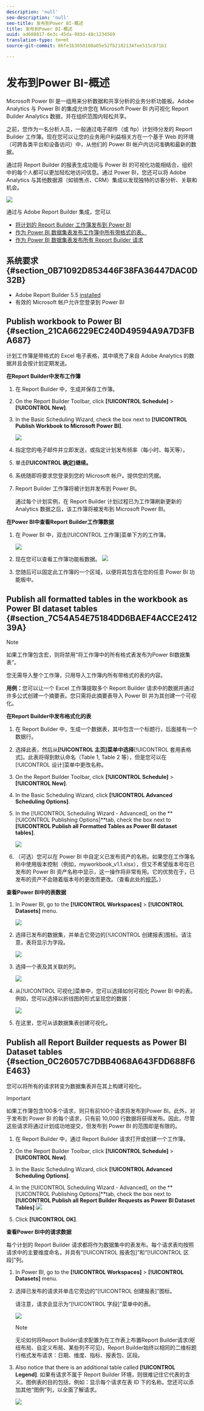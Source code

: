 ```yaml
---
description: 'null'
seo-description: 'null'
seo-title: 发布到Power BI-概述
title: 发布到Power BI-概述
uuid: ad688817-6e3c-45da-983d-48c1234569
translation-type: tm+mt
source-git-commit: 86fe1b3650100a05e52fb2102134fee515c871b1

---
```



# 发布到Power BI-概述

Microsoft Power BI 是一组用来分析数据和共享分析的业务分析功能板。Adobe Analytics 与 Power BI 的集成允许您在 Microsoft Power BI 内可视化 Report Builder Analytics 数据，并在组织范围内轻松共享。

之前，您作为一名分析人员，一般通过电子邮件（或 ftp）计划待分发的 Report Builder 工作簿。现在您可以让您的业务用户利益相关方在一个基于 Web 的环境（可跨各类平台和设备访问）中，从他们的 Power BI 帐户内访问准确和最新的数据。

通过将 Report Builder 的报表生成功能与 Power BI 的可视化功能相结合，组织中的每个人都可以更加轻松地访问信息。通过 Power BI，您还可以将 Adobe Analytics 与其他数据源（如销售点、CRM）集成以发现独特的访客分析、关联和机会。

![](assets/aaplusbi.png)

通过与 Adobe Report Builder 集成，您可以

* [将计划的 Report Builder 工作簿发布到 Power BI](../../../analyze/report-builder/whats-new-arb.md#section_21CA66229EC240D49594A9A7D3FBA687)
* [作为 Power BI 数据集表发布工作簿中所有带格式的表。](../../../analyze/report-builder/whats-new-arb.md#section_7C54A54E75184DD6BAEF4ACCE241239A)
* [作为 Power BI 数据集表发布所有 Report Builder 请求](../../../analyze/report-builder/whats-new-arb.md#section_0C26057C7DBB4068A643FDD688F6E463)

## 系统要求 {#section_0B71092D853446F38FA36447DAC0D32B}

* Adobe Report Builder 5.5 [installed](../../../analyze/report-builder/setup/t-install-arb.md#task_0CA66703882F469EB6DBD9298975D6C3)
* 有效的 Microsoft 帐户允许您登录到 Power BI

## Publish workbook to Power BI {#section_21CA66229EC240D49594A9A7D3FBA687}

计划工作簿是带格式的 Excel 电子表格，其中填充了来自 Adobe Analytics 的数据并且会按计划定期发送。

**在Report Builder中发布工作簿**

1. 在 Report Builder 中，生成并保存工作簿。
1. On the Report Builder Toolbar, click **[!UICONTROL Schedule]** &gt; **[!UICONTROL New]**.

1. In the Basic Scheduling Wizard, check the box next to **[!UICONTROL Publish Workbook to Microsoft Power BI]**.

   ![](assets/simple-schedule-wizard.png)

1. 指定您的电子邮件并立即发送，或指定计划发布频率（每小时、每天等）。
1. 单击&#x200B;**[!UICONTROL 确定]继续。**
1. 系统随即将要求您登录到您的 Microsoft 帐户。提供您的凭据。
1. Report Builder 工作簿将被计划并发布到 Power BI。

   通过每个计划实例，在 Report Builder 计划过程已为工作簿刷新更新的 Analytics 数据之后，该工作簿将被发布到 Microsoft Power BI。

**在Power BI中查看Report Builder工作簿数据**

1. 在 Power BI 中，双击[!UICONTROL 工作簿]菜单下方的工作簿。

   ![](assets/workbooks-power-bi.png)

1. 现在您可以查看工作簿功能板数据。  ![](assets/view-data-pbi.png)

1. 您随后可以固定此工作簿的一个区域，以便将其包含在您的任意 Power BI 功能板中。

## Publish all formatted tables in the workbook as Power BI dataset tables {#section_7C54A54E75184DD6BAEF4ACCE241239A}

>[!NOTE]
>
>如果工作簿包含宏，则将禁用“将工作簿中的所有格式表发布为Power BI数据集表”。

您无需导入整个工作簿，只用导入工作簿内所有带格式的表的内容。

**用例：**&#x200B;您可以让一个 Excel 工作簿提取多个 Report Builder 请求中的数据并通过许多公式创建一个摘要表。您只需将此摘要表导入 Power BI 并为其创建一个可视化。

**在Report Builder中发布格式化的表**

1. 在 Report Builder 中，生成一个数据表，其中包含一个标题行，后面接有一个数据行。
1. 选择此表，然后从&#x200B;**[!UICONTROL 主页]菜单中选择**[!UICONTROL 套用表格式]。此表将得到默认命名（Table 1, Table 2 等），但是您可以在[!UICONTROL 设计]菜单中更改名称。

1. On the Report Builder Toolbar, click **[!UICONTROL Schedule]** &gt; **[!UICONTROL New]**.

1. In the Basic Scheduling Wizard, click **[!UICONTROL Advanced Scheduling Options]**.
1. In the [!UICONTROL Scheduling Wizard - Advanced], on the **[!UICONTROL Publishing Options]**tab, check the box next to **[!UICONTROL Publish all Formatted Tables as Power BI dataset tables]**.

   ![](assets/advanced-schedule-wizard2.png)

1. （可选）您可以在 Power BI 中自定义已发布资产的名称。如果您在工作簿名称中使用版本控制（例如，myworkbook_v1.1.xlsx），但又不希望版本号在已发布的 Power BI 资产名称中显示，这一操作将非常有用。它的优势在于，已发布的资产不会随着版本号的更改而更改。（查看此处的[规范](../../../analyze/report-builder/c-publish-power-bi/specifications-limits.md#concept_1B6522B4D7A9482680198F125D94EEFD)。）

**查看Power BI中的表数据**

1. In Power BI, go to the **[!UICONTROL Workspaces]** &gt; **[!UICONTROL Datasets]** menu.

   ![](assets/datasets-menu.png)

1. 选择已发布的数据集，并单击它旁边的[!UICONTROL 创建报表]图标。请注意，表将显示为字段。

   ![](assets/formatted-tables.png)

1. 选择一个表及其关联的列。

   ![](assets/view-table-dataset.png)

1. 从[!UICONTROL 可视化]菜单中，您可以选择如何可视化 Power BI 中的表。例如，您可以选择以折线图的形式呈现您的数据：

   ![](assets/bi-line-graph.png)

1. 在这里，您可从该数据集表创建可视化。

## Publish all Report Builder requests as Power BI Dataset tables {#section_0C26057C7DBB4068A643FDD688F6E463}

您可以将所有的请求转变为数据集表并在其上构建可视化。

>[!IMPORTANT]
>
>如果工作簿包含100多个请求，则只有前100个请求将发布到Power BI。此外，对于发布到 Power BI 的每个请求，只有前 10,000 行数据将获得发布。因此，尽管这些请求将通过计划成功地提交，但发布到 Power BI 的范围却是有限的。

1. 在 Report Builder 中，通过 Report Builder 请求打开或创建一个工作簿。
1. On the Report Builder Toolbar, click **[!UICONTROL Schedule]** &gt; **[!UICONTROL New]**.

1. In the Basic Scheduling Wizard, click **[!UICONTROL Advanced Scheduling Options]**.
1. In the [!UICONTROL Scheduling Wizard - Advanced], on the **[!UICONTROL Publishing Options]**tab, check the box next to **[!UICONTROL Publish all Report Builder Requests as Power BI Dataset Tables]** ![](assets/advanced-schedule-wizard2.png)

1. Click **[!UICONTROL OK]**.

**查看Power BI中的请求数据**

每个计划的 Report Builder 请求都将作为数据集中的表发布。每个请求表均按照请求中的主要维度命名，并具有“[!UICONTROL 报表包]”和“[!UICONTROL 区段]”列。

1. In Power BI, go to the **[!UICONTROL Workspaces]** &gt; **[!UICONTROL Datasets]** menu.

1. 选择已发布的请求并单击它旁边的“[!UICONTROL 创建报表]”图标。

   请注意，请求会显示为“[!UICONTROL 字段]”菜单中的表。

   ![](assets/published-requests.png)

   >[!NOTE]
   >
   >无论如何将Report Builder请求配置为在工作表上布置Report Builder请求(枢纽布局、自定义布局、某些列不可见)，Report Builder始终以相同的二维标题行格式发布请求：日期、维度、指标、报表包、区段。

1. Also notice that there is an additional table called **[!UICONTROL Legend]**. 如果有请求不属于 Report Builder 环境，则很难记住它代表的含义。图例表的目的包括，例如：显示每个请求在表 ID 下的名称。您还可以添加其他“图例”列，以全面了解请求。

   ![](assets/legend-table.png)

